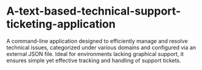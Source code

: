 # A-text-based-technical-support-ticketing-application
 A command-line application designed to efficiently manage and resolve technical issues, categorized under various domains and configured via an external JSON file. Ideal for environments lacking graphical support, it ensures simple yet effective tracking and handling of support tickets. 
